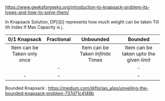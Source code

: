 https://www.geeksforgeeks.org/introduction-to-knapsack-problem-its-types-and-how-to-solve-them/

In Knapsack Solution, DP[i][i] represents how much weight can be taken Till ith Index If Max Capacity is j.

|         0/1 Knapsack          | Fractional |             Unbounded              |                 Bounded                  |
| :---------------------------: | :--------: | :--------------------------------: | :--------------------------------------: |
| Item can be Taken only _once_ |            | Item can be Taken _Infinite_ Times | Item can be taken upto the given _limit_ |
|                               |     -      |                                    |                    -                     |
|               -               |     -      |                                    |                    -                     |

Bounded Knapsack : https://medium.com/@florian_algo/unveiling-the-bounded-knapsack-problem-737d71c4146b